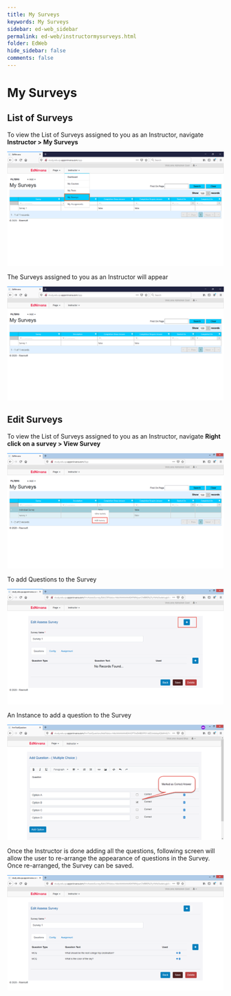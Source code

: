 ```yaml
---
title: My Surveys
keywords: My Surveys
sidebar: ed-web_sidebar
permalink: ed-web/instructormysurveys.html
folder: EdWeb
hide_sidebar: false
comments: false
---
```




# My Surveys
## List of Surveys

To view the List of Surveys assigned to you as an Instructor, navigate **Instructor > My Surveys**

![](/images/InstructorSurveymenu.png)

The Surveys assigned to you as an Instructor will appear

![](/images/InstructorSurveylist.png)

## Edit Surveys

To view the List of Surveys assigned to you as an Instructor, navigate **Right click on a survey > View Survey**

![](/images/InstructoreditSurveypath.png)

To add Questions to the Survey

![](/images/InstructorSurveyAddQuestion.png)

An Instance to add a question to the Survey

![](/images/InstructorSurveyAddOptions.png)

Once the Instructor is done adding all the questions, following screen will allow the user to re-arrange the appearance of questions in the Survey. Once re-arranged, the Survey can be saved.

![](/images/InstructorSurveyQuestionSave.png)
